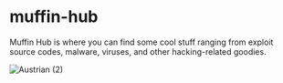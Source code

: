 # muffin-hub
Muffin Hub is where you can find some cool stuff ranging from exploit source codes, malware, viruses, and other hacking-related goodies. 

![Austrian (2)](https://github.com/Abinesh-Mathivanan/muffin-hub/assets/113496287/207387ca-2206-4b1f-a5b9-c744c3ce4dbb)

